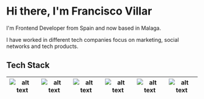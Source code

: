 # Hi there, I'm Francisco Villar

I'm Frontend Developer from Spain and now based in Malaga.

I have worked in different tech companies focus on marketing, social networks and tech products.


## Tech Stack

| ![alt text](https://img.icons8.com/?size=80&id=9nmz9TYzN8iO&format=png) |  ![alt text](https://img.icons8.com/?size=80&id=38273&format=png) | ![alt text](https://img.icons8.com/?size=75&id=39853&format=png)  | ![alt text](https://img.icons8.com/?size=75&id=vMqgHSToxrJR&format=png)  | ![alt text](https://img.icons8.com/?size=60&id=viH7JJy51bHj&format=png)   | ![alt text](https://img.icons8.com/?size=50&id=oL2HGqCJ4Qhd&format=png)  |
|---|---|---|---|---|---

